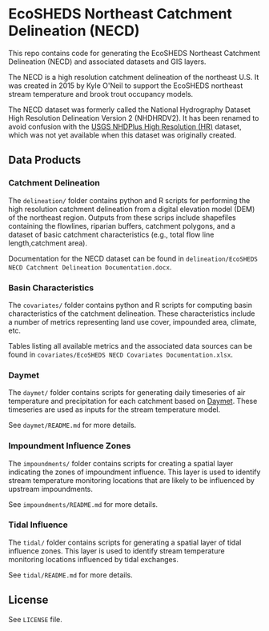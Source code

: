 EcoSHEDS Northeast Catchment Delineation (NECD)
===============================================

This repo contains code for generating the EcoSHEDS Northeast Catchment Delineation (NECD) and associated datasets and GIS layers.

The NECD is a high resolution catchment delineation of the northeast U.S. It was created in 2015 by Kyle O'Neil to support the EcoSHEDS northeast stream temperature and brook trout occupancy models.

The NECD dataset was formerly called the National Hydrography Dataset High Resolution Delineation Version 2 (NHDHRDV2). It has been renamed to avoid confusion with the [USGS NHDPlus High Resolution (HR)](https://www.usgs.gov/national-hydrography/nhdplus-high-resolution) dataset, which was not yet available when this dataset was originally created.

## Data Products

### Catchment Delineation

The `delineation/` folder contains python and R scripts for performing the high resolution catchment delineation from a digital elevation model (DEM) of the northeast region. Outputs from these scrips include shapefiles containing the flowlines, riparian buffers, catchment polygons, and a dataset of basic catchment characteristics (e.g., total flow line length,catchment area).

Documentation for the NECD dataset can be found in `delineation/EcoSHEDS NECD Catchment Delineation Documentation.docx`.

### Basin Characteristics

The `covariates/` folder contains python and R scripts for computing basin characteristics of the catchment delineation. These characteristics include a number of metrics representing land use cover, impounded area, climate, etc.

Tables listing all available metrics and the associated data sources can be found in `covariates/EcoSHEDS NECD Covariates Documentation.xlsx`.

### Daymet

The `daymet/` folder contains scripts for generating daily timeseries of air temperature and precipitation for each catchment based on [Daymet](https://daymet.ornl.gov/). These timeseries are used as inputs for the stream temperature model.

See `daymet/README.md` for more details.

### Impoundment Influence Zones

The `impoundments/` folder contains scripts for creating a spatial layer indicating the zones of impoundment influence. This layer is used to identify stream temperature monitoring locations that are likely to be influenced by upstream impoundments.

See `impoundments/README.md` for more details.

### Tidal Influence

The `tidal/` folder contains scripts for generating a spatial layer of tidal influence zones. This layer is used to identify stream temperature monitoring locations influenced by tidal exchanges.

See `tidal/README.md` for more details.

## License

See `LICENSE` file.